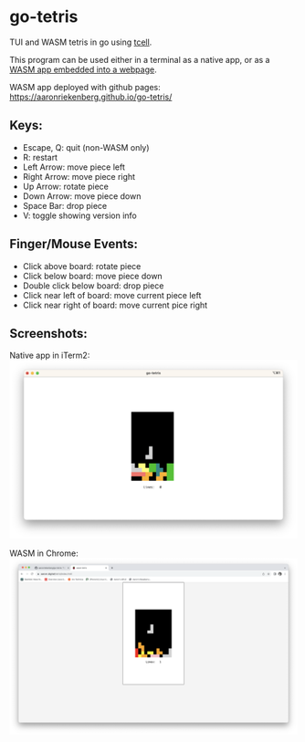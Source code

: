 # go-tetris

TUI and WASM tetris in go using [tcell](https://github.com/gdamore/tcell).

This program can be used either in a terminal as a native app, or as a [WASM app embedded into a webpage](https://github.com/gdamore/tcell/blob/main/README-wasm.md).

WASM app deployed with github pages: https://aaronriekenberg.github.io/go-tetris/

## Keys:

- Escape, Q: quit (non-WASM only)
- R: restart
- Left Arrow: move piece left
- Right Arrow: move piece right
- Up Arrow: rotate piece
- Down Arrow: move piece down
- Space Bar: drop piece
- V: toggle showing version info

## Finger/Mouse Events:

- Click above board: rotate piece
- Click below board: move piece down
- Double click below board: drop piece
- Click near left of board: move current piece left
- Click near right of board: move current pice right

## Screenshots:

Native app in iTerm2:
![go-tetris-native](go-tetris-native.png)

WASM in Chrome:
![go-tetris-wasm](go-tetris-wasm.png)
